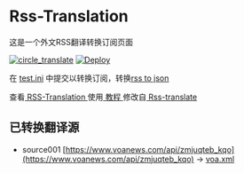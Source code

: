 # Rss-Translation

这是一个外文RSS翻译转换订阅页面 

[![circle_translate](https://github.com/taylorhuang2017/Rss-Translation/actions/workflows/circle_translate.yml/badge.svg)](https://github.com/taylorhuang2017/Rss-Translation/actions/workflows/circle_translate.yml)
[![Deploy](https://github.com/taylorhuang2017/Rss-Translation/actions/workflows/jekyll-gh-pages.yml/badge.svg)](https://github.com/taylorhuang2017/Rss-Translation/actions/workflows/jekyll-gh-pages.yml)

在 [test.ini](https://github.com/taylorhuang2017/Rss-Translation/blob/main/test.ini) 中提交以转换订阅，转换[rss to json](https://rss2json.com/)

查看[ RSS-Translation ](https://taylorhuang2017.github.io/RSS-Translation)使用[ 教程 ](https://www.taylorhuang2017.net/tutorial/644)修改自[ Rss-translate ](https://github.com/rcy1314/Rss-Translation/)

## 已转换翻译源

 - source001 [https://www.voanews.com/api/zmjuqteb_kqo](https://www.voanews.com/api/zmjuqteb_kqo) -> [voa.xml](rss/voa.xml)
